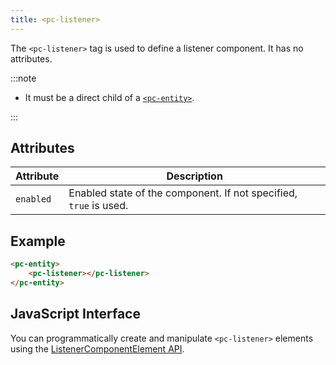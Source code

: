 ```yaml
---
title: <pc-listener>
---
```


The `<pc-listener>` tag is used to define a listener component. It has no attributes.

:::note

* It must be a direct child of a [`<pc-entity>`](../pc-entity).

:::

## Attributes

| Attribute | Description |
| --- | --- |
| `enabled` | Enabled state of the component. If not specified, `true` is used. |

## Example

```html
<pc-entity>
    <pc-listener></pc-listener>
</pc-entity>
```

## JavaScript Interface

You can programmatically create and manipulate `<pc-listener>` elements using the [ListenerComponentElement API](https://api.playcanvas.com/web-components/classes/ListenerComponentElement.html).
